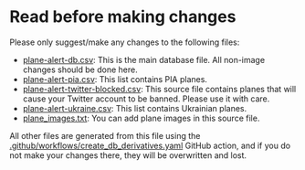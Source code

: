 # Read before making changes

Please only suggest/make any changes to the following files:

- [plane-alert-db.csv](plane-alert-db.csv): This is the main database file. All non-image changes should be done here.
- [plane-alert-pia.csv](plane-alert-pia.csv): This list contains PIA planes.
- [plane-alert-twitter-blocked.csv](plane-alert-twitter-blocked.csv): This source file contains planes that will cause your Twitter account to be banned. Please use it with care.
- [plane-alert-ukraine.csv](plane-alert-ukraine.csv): This list contains Ukrainian planes.
- [plane_images.txt](plane_images.txt): You can add plane images in this source file.

All other files are generated from this file using the [.github/workflows/create_db_derivatives.yaml](.github/workflows/create_db_derivatives.yaml) GitHub action, and if you do not make your changes there, they will be overwritten and lost.

